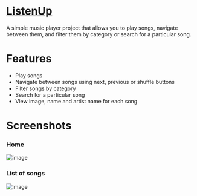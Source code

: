 # [ListenUp](https://jivkovaviktoria.github.io/ListenUp/Pages/ListOfSongs.html)

A simple music player project that allows you to play songs, navigate between them, and filter them by category or search for a particular song.

# Features

- Play songs
- Navigate between songs using next, previous or shuffle buttons
- Filter songs by category
- Search for a particular song
- View image, name and artist name for each song

# Screenshots

<h3>Home</h3>

![image](https://user-images.githubusercontent.com/85957657/232209488-a4c11388-e932-4432-b4c9-10f4c3c1527d.png)

<h3>List of songs</h3>

![image](https://user-images.githubusercontent.com/85957657/232209508-80f94c34-f777-488b-ad2e-bd4fe66adb41.png)

